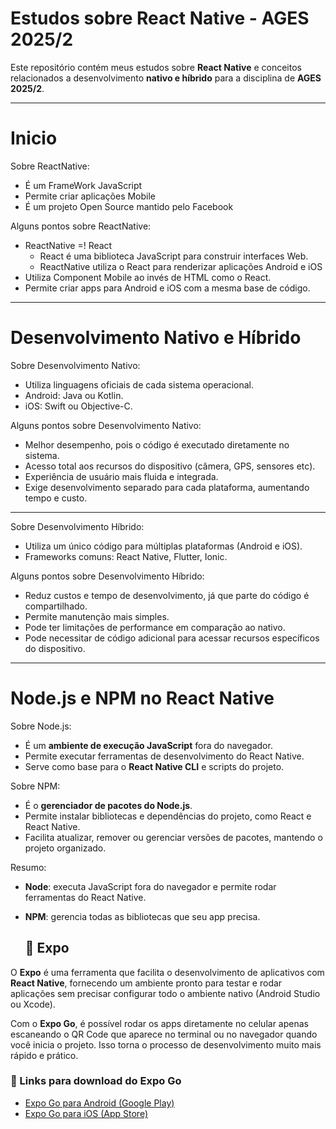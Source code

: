# Estudos sobre React Native - AGES 2025/2  

Este repositório contém meus estudos sobre **React Native** e conceitos relacionados a desenvolvimento **nativo e híbrido** para a disciplina de **AGES 2025/2**.  

---

# Inicio 

Sobre ReactNative:  
* É um FrameWork JavaScript  
* Permite criar aplicações Mobile  
* É um projeto Open Source mantido pelo Facebook  

Alguns pontos sobre ReactNative:  
* ReactNative =! React  
  - React é uma biblioteca JavaScript para construir interfaces Web.  
  - ReactNative utiliza o React para renderizar aplicações Android e iOS  
* Utiliza Component Mobile ao invés de HTML como o React.  
* Permite criar apps para Android e iOS com a mesma base de código.  

---

# Desenvolvimento Nativo e Híbrido 

Sobre Desenvolvimento Nativo:  
* Utiliza linguagens oficiais de cada sistema operacional.  
* Android: Java ou Kotlin.  
* iOS: Swift ou Objective-C.  

Alguns pontos sobre Desenvolvimento Nativo:  
* Melhor desempenho, pois o código é executado diretamente no sistema.  
* Acesso total aos recursos do dispositivo (câmera, GPS, sensores etc).  
* Experiência de usuário mais fluida e integrada.  
* Exige desenvolvimento separado para cada plataforma, aumentando tempo e custo.  

---

Sobre Desenvolvimento Híbrido:  
* Utiliza um único código para múltiplas plataformas (Android e iOS).  
* Frameworks comuns: React Native, Flutter, Ionic.  

Alguns pontos sobre Desenvolvimento Híbrido:  
* Reduz custos e tempo de desenvolvimento, já que parte do código é compartilhado.  
* Permite manutenção mais simples.  
* Pode ter limitações de performance em comparação ao nativo.  
* Pode necessitar de código adicional para acessar recursos específicos do dispositivo.  

---

# Node.js e NPM no React Native

Sobre Node.js:  
* É um **ambiente de execução JavaScript** fora do navegador.  
* Permite executar ferramentas de desenvolvimento do React Native.  
* Serve como base para o **React Native CLI** e scripts do projeto.  

Sobre NPM:  
* É o **gerenciador de pacotes do Node.js**.  
* Permite instalar bibliotecas e dependências do projeto, como React e React Native.  
* Facilita atualizar, remover ou gerenciar versões de pacotes, mantendo o projeto organizado.  

Resumo:  
* **Node**: executa JavaScript fora do navegador e permite rodar ferramentas do React Native.  
* **NPM**: gerencia todas as bibliotecas que seu app precisa.

  ## 📱 Expo

O **Expo** é uma ferramenta que facilita o desenvolvimento de aplicativos com **React Native**, fornecendo um ambiente pronto para testar e rodar aplicações sem precisar configurar todo o ambiente nativo (Android Studio ou Xcode).  

Com o **Expo Go**, é possível rodar os apps diretamente no celular apenas escaneando o QR Code que aparece no terminal ou no navegador quando você inicia o projeto. Isso torna o processo de desenvolvimento muito mais rápido e prático.  

### 🔗 Links para download do Expo Go
- [Expo Go para Android (Google Play)](https://play.google.com/store/apps/details?id=host.exp.exponent)  
- [Expo Go para iOS (App Store)](https://apps.apple.com/app/expo-go/id982107779)  


